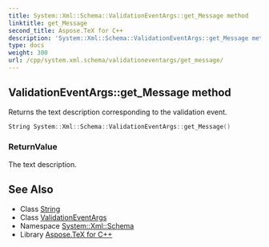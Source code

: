 ```yaml
---
title: System::Xml::Schema::ValidationEventArgs::get_Message method
linktitle: get_Message
second_title: Aspose.TeX for C++
description: 'System::Xml::Schema::ValidationEventArgs::get_Message method. Returns the text description corresponding to the validation event in C++.'
type: docs
weight: 300
url: /cpp/system.xml.schema/validationeventargs/get_message/
---
```

## ValidationEventArgs::get_Message method


Returns the text description corresponding to the validation event.

```cpp
String System::Xml::Schema::ValidationEventArgs::get_Message()
```


### ReturnValue

The text description.

## See Also

* Class [String](../../../system/string/)
* Class [ValidationEventArgs](../)
* Namespace [System::Xml::Schema](../../)
* Library [Aspose.TeX for C++](../../../)
